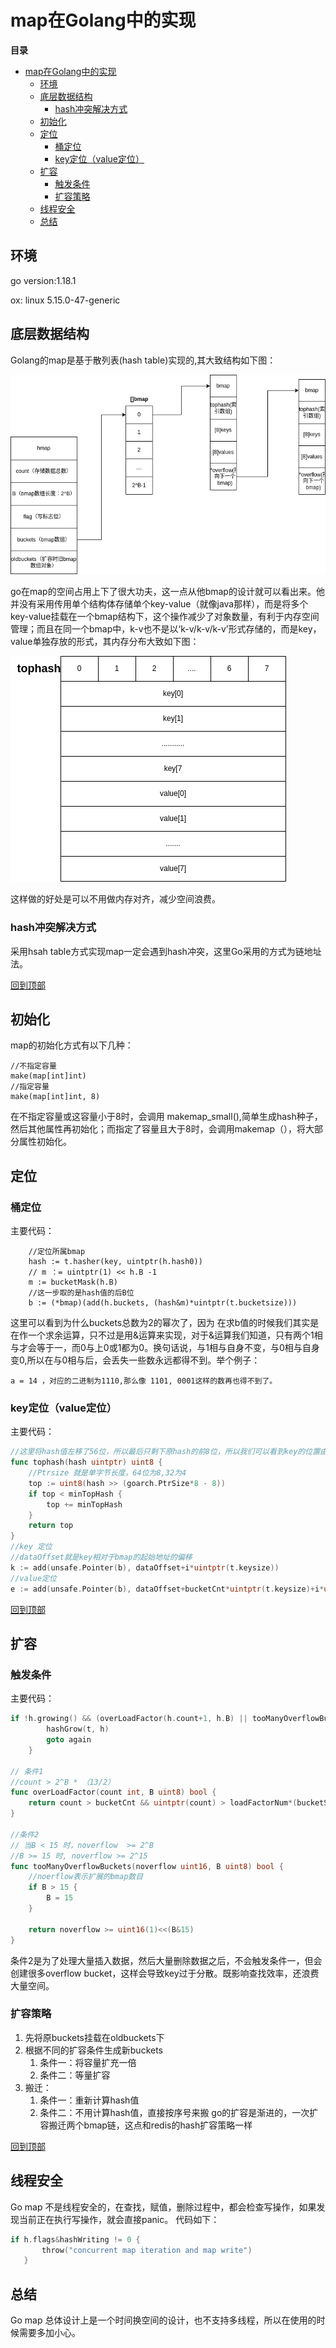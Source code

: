# map在Golang中的实现


**目录**
- [map在Golang中的实现](#map在golang中的实现)
  - [环境](#环境)
  - [底层数据结构](#底层数据结构)
    - [hash冲突解决方式](#hash冲突解决方式)
  - [初始化](#初始化)
  - [定位](#定位)
    - [桶定位](#桶定位)
    - [key定位（value定位）](#key定位value定位)
  - [扩容](#扩容)
    - [触发条件](#触发条件)
    - [扩容策略](#扩容策略)
  - [线程安全](#线程安全)
  - [总结](#总结)

## 环境
go version:1.18.1

ox: linux 5.15.0-47-generic
## 底层数据结构
Golang的map是基于散列表(hash table)实现的,其大致结构如下图：

![map](../../img/gomap.png)

go在map的空间占用上下了很大功夫，这一点从他bmap的设计就可以看出来。他并没有采用传用单个结构体存储单个key-value（就像java那样），而是将多个key-value挂载在一个bmap结构下，这个操作减少了对象数量，有利于内存空间管理；而且在同一个bmap中，k-v也不是以‘k-v/k-v/k-v’形式存储的，而是key，value单独存放的形式，其内存分布大致如下图：

![bamp](../../img/bmap.png)

这样做的好处是可以不用做内存对齐，减少空间浪费。

### hash冲突解决方式
采用hsah table方式实现map一定会遇到hash冲突，这里Go采用的方式为链地址法。

[回到顶部](#map在golang中的实现)

## 初始化
map的初始化方式有以下几种：
```GoLang
//不指定容量
make(map[int]int)
//指定容量
make(map[int]int, 8)
```
在不指定容量或这容量小于8时，会调用 makemap_small(),简单生成hash种子，然后其他属性再初始化；而指定了容量且大于8时，会调用makemap（），将大部分属性初始化。


## 定位
### 桶定位
主要代码：
```GoLang
    //定位所属bmap
    hash := t.hasher(key, uintptr(h.hash0))
    // m ：= uintptr(1) << h.B -1 
	m := bucketMask(h.B)
    //这一步取的是hash值的后B位
	b := (*bmap)(add(h.buckets, (hash&m)*uintptr(t.bucketsize)))
```
这里可以看到为什么buckets总数为2的幂次了，因为 在求b值的时候我们其实是在作一个求余运算，只不过是用&运算来实现，对于&运算我们知道，只有两个1相与才会等于一，而0与上0或1都为0。换句话说，与1相与自身不变，与0相与自身变0,所以在与0相与后，会丢失一些数永远都得不到。举个例子：
```
a = 14 ，对应的二进制为1110,那么像 1101, 0001这样的数再也得不到了。
```
### key定位（value定位）
主要代码：
```go
//这里将hash值左移了56位，所以最后只剩下原hash的前8位，所以我们可以看到key的位置由hash值的前8位决定
func tophash(hash uintptr) uint8 {
    //Ptrsize 就是单字节长度，64位为8,32为4
	top := uint8(hash >> (goarch.PtrSize*8 - 8))
	if top < minTopHash {
		top += minTopHash
	}
	return top
}
//key 定位
//dataOffset就是key相对于bmap的起始地址的偏移
k := add(unsafe.Pointer(b), dataOffset+i*uintptr(t.keysize))
//value定位
e := add(unsafe.Pointer(b), dataOffset+bucketCnt*uintptr(t.keysize)+i*uintptr(t.elemsize))
```
[回到顶部](#map在golang中的实现) 

## 扩容
### 触发条件
主要代码：
```go
if !h.growing() && (overLoadFactor(h.count+1, h.B) || tooManyOverflowBuckets(h.noverflow, h.B)) {
		hashGrow(t, h)
		goto again 
	}

// 条件1
//count > 2^B * （13/2）
func overLoadFactor(count int, B uint8) bool {
	return count > bucketCnt && uintptr(count) > loadFactorNum*(bucketShift(B)/loadFactorDen)
}

//条件2
// 当B < 15 时，noverflow  >= 2^B
//B >= 15 时, noverflow >= 2^15
func tooManyOverflowBuckets(noverflow uint16, B uint8) bool {
	//noerflow表示扩展的bmap数目
	if B > 15 {
		B = 15
	}
    
	return noverflow >= uint16(1)<<(B&15)
}
```
条件2是为了处理大量插入数据，然后大量删除数据之后，不会触发条件一，但会创建很多overflow bucket，这样会导致key过于分散。既影响查找效率，还浪费大量空间。
### 扩容策略
1. 先将原buckets挂载在oldbuckets下
2. 根据不同的扩容条件生成新buckets
   1. 条件一：将容量扩充一倍
   2. 条件二：等量扩容
3. 搬迁：
    1. 条件一：重新计算hash值
    2. 条件二：不用计算hash值，直接按序号来搬
go的扩容是渐进的，一次扩容搬迁两个bmap链，这点和redis的hash扩容策略一样

[回到顶部](#map在golang中的实现)

## 线程安全
 Go map 不是线程安全的，在查找，赋值，删除过程中，都会检查写操作，如果发现当前正在执行写操作，就会直接panic。
 代码如下：
 ```go
 if h.flags&hashWriting != 0 {
		throw("concurrent map iteration and map write")
	}
 ```

## 总结
Go map 总体设计上是一个时间换空间的设计，也不支持多线程，所以在使用的时候需要多加小心。